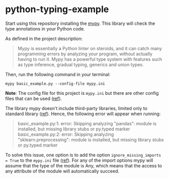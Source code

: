 # python-typing-example

Start using this repository installing the [mypy](https://pypi.org/project/mypy/). This library will check the type annotations in your Python code.

As defined in the project description:
> Mypy is essentially a Python linter on steroids, and it can catch many programming errors by analyzing your program, without actually having to run it. Mypy has a powerful type system with features such as type inference, gradual typing, generics and union types.


Then, run the following command in your terminal:

```
mypy basic_example.py --config-file mypy.ini
```

**Note**: The config file for this project is `mypy.ini` but there are other config files that can be used ([ref](https://mypy.readthedocs.io/en/stable/config_file.html)).

The library mypy doesn't include third-party libraries, limited only to standard library ([ref](ttps://stackoverflow.com/questions/72457638/why-isnt-mypy-seeing-types-from-typeshed)). Hence, the following error will appear when running:

> basic_example.py:1: error: Skipping analyzing "pandas": module is installed, but missing library stubs or py.typed marker
> basic_example.py:2: error: Skipping analyzing "sklearn.preprocessing": module is installed, but missing library stubs or py.typed marker

To solve this issue, one option is to add the option `ignore_missing_imports = True` to the `mypy.ini` file ([ref](https://mypy.readthedocs.io/en/stable/running_mypy.html#missing-imports)). For any of the import options mypy will assume that the type of the module is Any, which means that the access to any attribute of the module will automatically succeed.
